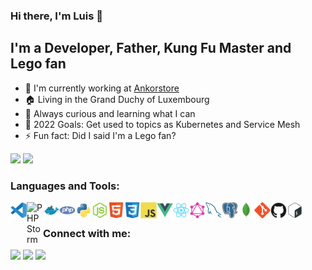 ### Hi there, I'm Luis 👋
## I'm a Developer, Father, Kung Fu Master and Lego fan

- 🏢 I'm currently working at [Ankorstore](https://boards.eu.greenhouse.io/ankorstore?gh_src=257cb552teu)
- 🏠 Living in the Grand Duchy of Luxembourg
- 🌱 Always curious and learning what I can
- 🥅 2022 Goals: Get used to topics as Kubernetes and Service Mesh
- ⚡ Fun fact: Did I said I'm a Lego fan?

<div>
  <img height="180em" src="https://github-readme-stats.vercel.app/api?username=luisfn&show_icons=true&theme=dracula&include_all_commits=true&count_private=true"/>
  <img height="180em" src="https://github-readme-stats.vercel.app/api/top-langs/?username=luisfn&layout=compact&langs_count=7&theme=dracula"/>
</div>

### Languages and Tools:

<div>
  <img align="left" alt="Visual Studio Code" width="26px" src="https://github.com/devicons/devicon/blob/master/icons/vscode/vscode-original.svg" />
  <img align="left" alt="PHPStorm" width="26px" src="https://resources.jetbrains.com/storage/products/phpstorm/img/meta/phpstorm_logo_300x300.png" />
  <img align="left" alt="Docker" width="26px" src="https://github.com/devicons/devicon/blob/master/icons/docker/docker-original.svg" />
  <img align="left" alt="PHP" width="26px" src="https://raw.githubusercontent.com/devicons/devicon/master/icons/php/php-plain.svg" />
  <img align="left" alt="Python" width="26px" src="https://github.com/devicons/devicon/blob/master/icons/python/python-original.svg" />
  <img align="left" alt="Node.js" width="26px" src="https://github.com/devicons/devicon/blob/master/icons/nodejs/nodejs-original.svg" />
  <img align="left" alt="HTML5" width="26px" src="https://github.com/devicons/devicon/blob/master/icons/html5/html5-original.svg" />
  <img align="left" alt="CSS3" width="26px" src="https://github.com/devicons/devicon/blob/master/icons/css3/css3-original.svg" />
  <img align="left" alt="JavaScript" width="26px" src="https://github.com/devicons/devicon/blob/master/icons/javascript/javascript-original.svg" />
  <img align="left" alt="Vue" width="26px" src="https://github.com/devicons/devicon/blob/master/icons/vuejs/vuejs-original.svg" />
  <img align="left" alt="React" width="26px" src="https://github.com/devicons/devicon/blob/master/icons/react/react-original.svg" />
  <img align="left" alt="GraphQL" width="26px" src="https://github.com/devicons/devicon/blob/master/icons/graphql/graphql-plain.svg" />
  <img align="left" alt="MySQL" width="26px" src="https://github.com/devicons/devicon/blob/master/icons/mysql/mysql-original.svg" />  
  <img align="left" alt="PostGres" width="26px" src="https://raw.githubusercontent.com/devicons/devicon/master/icons/postgresql/postgresql-original.svg" />
  <img align="left" alt="MongoDB" width="26px" src="https://github.com/devicons/devicon/blob/master/icons/mongodb/mongodb-original.svg" />
  <img align="left" alt="Git" width="26px" src="https://github.com/devicons/devicon/blob/master/icons/git/git-original.svg" />
  <img align="left" alt="GitHub" width="26px" src="https://github.com/devicons/devicon/blob/master/icons/github/github-original.svg" />
  <img align="left" alt="Terminal" width="26px" src="https://github.com/devicons/devicon/blob/master/icons/bash/bash-original.svg" />
</div>
<br/>

### Connect with me:

<div>
  <a href="mailto:luisfn@gmail.com"><img src="https://img.shields.io/badge/-Gmail-%23333?style=for-the-badge&logo=gmail&logoColor=red" target="_blank"></a>
  <a href="https://www.linkedin.com/in/luisfn" target="_blank"><img src="https://img.shields.io/badge/-LinkedIn-%230077B5?style=for-the-badge&logo=linkedin&logoColor=white" target="_blank"></a>
  <a href="https://www.witter.com/lfnkf" target="_blank"><img src="https://img.shields.io/badge/-Twitter-%230077B5?style=for-the-badge&logo=twitter&logoColor=white" target="_blank"></a> 
</div>
